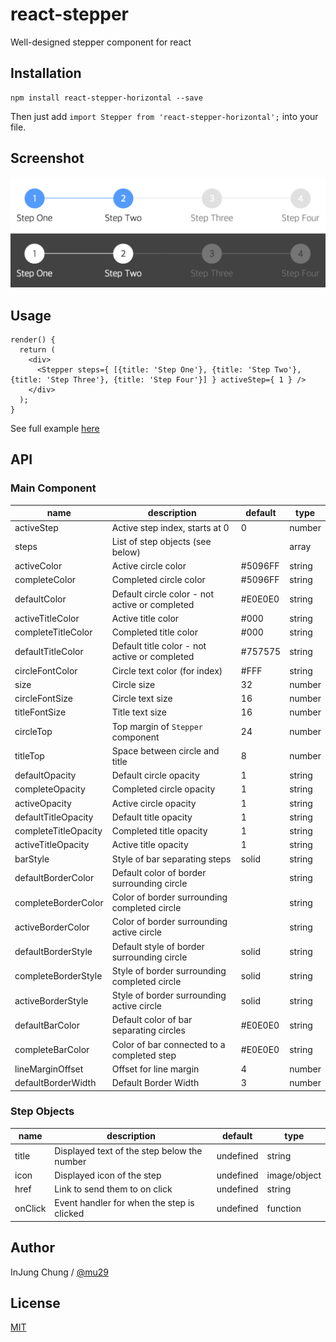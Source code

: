 # react-stepper
Well-designed stepper component for react

## Installation
```
npm install react-stepper-horizontal --save
```
Then just add `import Stepper from 'react-stepper-horizontal';` into your file.

## Screenshot
<img src="https://github.com/vyasparth/axiom-react-stepper-horizontal/blob/main/example/example.png" width="600" />

## Usage
```
render() {
  return (
    <div>
      <Stepper steps={ [{title: 'Step One'}, {title: 'Step Two'}, {title: 'Step Three'}, {title: 'Step Four'}] } activeStep={ 1 } />
    </div>
  );
}
```
See full example [here](https://github.com/vyasparth/axiom-react-stepper-horizontal/blob/main/example/example.js)

## API

### Main Component

| name     | description    | default    | type     |
|----------|----------------|--------------|--------|
|activeStep|Active step index, starts at 0|0|number|
|steps|List of step objects (see below)||array|
|activeColor|Active circle color|#5096FF|string|
|completeColor|Completed circle color|#5096FF|string|
|defaultColor|Default circle color - not active or completed|#E0E0E0|string|
|activeTitleColor|Active title color|#000|string|
|completeTitleColor|Completed title color|#000|string|
|defaultTitleColor|Default title color - not active or completed|#757575|string|
|circleFontColor|Circle text color (for index)|#FFF|string|
|size|Circle size|32|number|
|circleFontSize|Circle text size|16|number|
|titleFontSize|Title text size|16|number|
|circleTop|Top margin of `Stepper` component|24|number|
|titleTop|Space between circle and title|8|number|
|defaultOpacity|Default circle opacity|1|string|
|completeOpacity|Completed circle opacity|1|string|
|activeOpacity|Active circle opacity|1|string|
|defaultTitleOpacity|Default title opacity|1|string|
|completeTitleOpacity|Completed title opacity|1|string|
|activeTitleOpacity|Active title opacity|1|string|
|barStyle|Style of bar separating steps|solid|string|
|defaultBorderColor|Default color of border surrounding circle||string|
|completeBorderColor|Color of border surrounding completed circle||string|
|activeBorderColor|Color of border surrounding active circle||string|
|defaultBorderStyle|Default style of border surrounding circle|solid|string|
|completeBorderStyle|Style of border surrounding completed circle|solid|string|
|activeBorderStyle|Style of border surrounding active circle|solid|string|
|defaultBarColor|Default color of bar separating circles|#E0E0E0|string|
|completeBarColor|Color of bar connected to a completed step|#E0E0E0|string|
|lineMarginOffset|Offset for line margin|4|number|
|defaultBorderWidth|Default Border Width|3|number|

### Step Objects
| name     | description    | default    | type   |
|----------|----------------|------------|--------|
|title|Displayed text of the step below the number|undefined|string|
|icon|Displayed icon of the step|undefined|image/object|
|href|Link to send them to on click|undefined|string|
|onClick|Event handler for when the step is clicked|undefined|function|


## Author

InJung Chung / [@mu29](http://mu29.github.io/)

## License

[MIT](./LICENSE)
